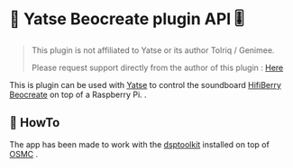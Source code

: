 # 🎵 Yatse Beocreate plugin API 🎚️

> This plugin is not affiliated to Yatse or its author Tolriq / Genimee.
>
> Please request support directly from the author of this plugin : [Here](https://github.com/vincss/yatse-beocreateplugin-api/issues)

This is plugin can be used with [Yatse](https://yatse.tv/) to control the soundboard [HifiBerry Beocreate](https://www.hifiberry.com/beocreate/) on top of a Raspberry Pi.  .

## 📜 HowTo

The app has been made to work with the [dsptoolkit](https://github.com/hifiberry/hifiberry-dsp/) installed on top of [OSMC](https://osmc.tv/) .